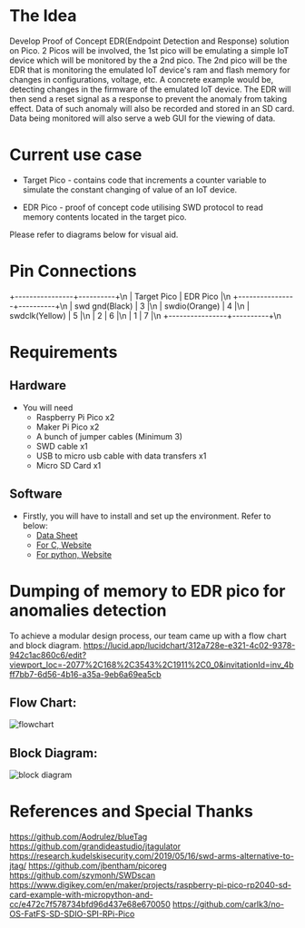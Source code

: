# The Idea
Develop Proof of Concept EDR(Endpoint Detection and Response) solution on Pico. 2 Picos will be involved, the 1st pico will be emulating a simple IoT device which will be monitored by the a 2nd pico. The 2nd pico will be the EDR that is monitoring the emulated IoT device's ram and flash memory for changes in configurations, voltage, etc.
A concrete example would be, detecting changes in the firmware of the emulated IoT device. The EDR will then send a reset signal as a response to prevent the anomaly from taking effect. Data of such anomaly will also be recorded and stored in an SD card. Data being monitored will also serve a web GUI for the viewing of data.

# Current use case
+ Target Pico - contains code that increments a counter variable to simulate the constant changing of value of an IoT device.

+ EDR Pico - proof of concept code utilising SWD protocol to read memory contents located in the target pico.

Please refer to diagrams below for visual aid.

# Pin Connections
+----------------+----------+\n
|  Target Pico   | EDR Pico |\n
+----------------+----------+\n
| swd gnd(Black) |        3 |\n
| swdio(Orange)  |        4 |\n
| swdclk(Yellow) |        5 |\n
| 2              |        6 |\n
| 1              |        7 |\n
+----------------+----------+\n

# Requirements
## Hardware
+ You will need
    - Raspberry Pi Pico x2
    - Maker Pi Pico x2
    - A bunch of jumper cables (Minimum 3)
    - SWD cable x1
    - USB to micro usb cable with data transfers x1
    - Micro SD Card x1

## Software
+ Firstly, you will have to install and set up the environment. Refer to below:
    - [Data Sheet](https://datasheets.raspberrypi.com/pico/getting-started-with-pico.pdf?_gl=1*dprr7b*_ga*MTU4NzkwNDY1OS4xNjkzODA1MDYw*_ga_22FD70LWDS*MTcwMTE5OTgxOC4xNS4xLjE3MDExOTk4MzMuMC4wLjA.)
    - [For C, Website](https://www.raspberrypi.com/documentation/microcontrollers/c_sdk.html)
    - [For python, Website](https://www.raspberrypi.com/documentation/microcontrollers/micropython.html#what-is-micropython)

# Dumping of memory to EDR pico for anomalies detection

To achieve a modular design process, our team came up with a flow chart and block diagram.
https://lucid.app/lucidchart/312a728e-e321-4c02-9378-942c1ac860c6/edit?viewport_loc=-2077%2C168%2C3543%2C1911%2C0_0&invitationId=inv_4bff7bb7-6d56-4b16-a35a-9eb6a69ea5cb

## Flow Chart:

![flowchart](https://github.com/CodeXTF2/INF2004-Embedded-Systems/blob/main/flowchart.JPG)

## Block Diagram:

![block diagram](https://github.com/CodeXTF2/INF2004-Embedded-Systems/blob/main/Block%20Diagram.JPG)

# References and Special Thanks
https://github.com/Aodrulez/blueTag
https://github.com/grandideastudio/jtagulator
https://research.kudelskisecurity.com/2019/05/16/swd-arms-alternative-to-jtag/
https://github.com/jbentham/picoreg
https://github.com/szymonh/SWDscan 
https://www.digikey.com/en/maker/projects/raspberry-pi-pico-rp2040-sd-card-example-with-micropython-and-cc/e472c7f578734bfd96d437e68e670050
https://github.com/carlk3/no-OS-FatFS-SD-SDIO-SPI-RPi-Pico 